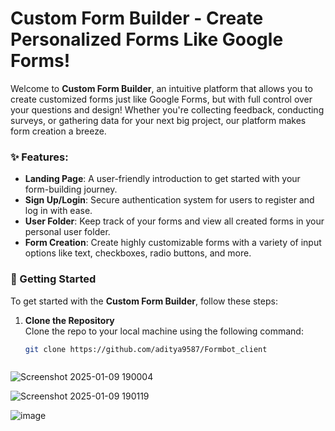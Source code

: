 # Custom Form Builder - Create Personalized Forms Like Google Forms!

Welcome to **Custom Form Builder**, an intuitive platform that allows you to create customized forms just like Google Forms, but with full control over your questions and design! Whether you're collecting feedback, conducting surveys, or gathering data for your next big project, our platform makes form creation a breeze.

### ✨ Features:

- **Landing Page**: A user-friendly introduction to get started with your form-building journey.
- **Sign Up/Login**: Secure authentication system for users to register and log in with ease.
- **User Folder**: Keep track of your forms and view all created forms in your personal user folder.
- **Form Creation**: Create highly customizable forms with a variety of input options like text, checkboxes, radio buttons, and more.

### 🚀 Getting Started

To get started with the **Custom Form Builder**, follow these steps:

1. **Clone the Repository**  
   Clone the repo to your local machine using the following command:

   ```bash
   git clone https://github.com/aditya9587/Formbot_client



![Screenshot 2025-01-09 190004](https://github.com/user-attachments/assets/a6e014b6-7aba-4eeb-b20a-e8627ab79384)

![Screenshot 2025-01-09 190119](https://github.com/user-attachments/assets/6a23d0a1-877d-47f4-8f08-ec7c47ce4135)

![image](https://github.com/user-attachments/assets/ce44bd82-2f7b-495a-bfb4-0a758f59163b)
